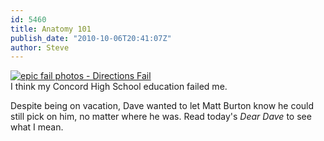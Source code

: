 ```yaml
---
id: 5460
title: Anatomy 101
publish_date: "2010-10-06T20:41:07Z"
author: Steve
---
```

[![epic fail photos - Directions Fail](http://failblog.files.wordpress.com/2010/10/efab9eea-8608-4eec-8faf-3be577126520.jpg "Directions Fail")](http://failblog.org/2010/10/06/epic-fail-photos-directions-fail-2-3/)  
I think my Concord High School education failed me.

Despite being on vacation, Dave wanted to let Matt Burton know he could still pick on him, no matter where he was. Read today's _Dear Dave_ to see what I mean.
